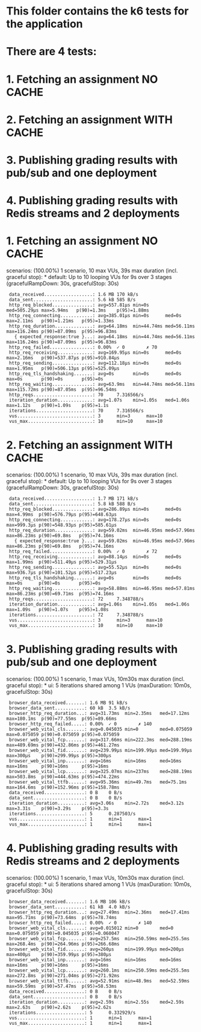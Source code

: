 # This folder contains the k6 tests for the application
# There are 4 tests:
# 1. Fetching an assignment NO CACHE
# 2. Fetching an assignment WITH CACHE
# 3. Publishing grading results with pub/sub and one deployment
# 4. Publishing grading results with Redis streams and 2 deployments

#  1. Fetching an assignment NO CACHE
  scenarios: (100.00%) 1 scenario, 10 max VUs, 39s max duration (incl. graceful stop):
           * default: Up to 10 looping VUs for 9s over 3 stages (gracefulRampDown: 30s, gracefulStop: 30s)


     data_received..................: 1.6 MB 170 kB/s
     data_sent......................: 5.6 kB 585 B/s
     http_req_blocked...............: avg=557.81µs min=0s      med=505.29µs max=5.94ms   p(90)=1.3ms    p(95)=1.88ms
     http_req_connecting............: avg=385.01µs min=0s      med=0s       max=2.11ms   p(90)=1.21ms   p(95)=1.33ms
     http_req_duration..............: avg=64.18ms  min=44.74ms med=56.11ms  max=116.24ms p(90)=87.09ms  p(95)=96.83ms
       { expected_response:true }...: avg=64.18ms  min=44.74ms med=56.11ms  max=116.24ms p(90)=87.09ms  p(95)=96.83ms
     http_req_failed................: 0.00%  ✓ 0        ✗ 70
     http_req_receiving.............: avg=169.95µs min=0s      med=0s       max=2.16ms   p(90)=537.87µs p(95)=910.84µs
     http_req_sending...............: avg=112.18µs min=0s      med=0s       max=1.95ms   p(90)=506.13µs p(95)=525.09µs
     http_req_tls_handshaking.......: avg=0s       min=0s      med=0s       max=0s       p(90)=0s       p(95)=0s
     http_req_waiting...............: avg=63.9ms   min=44.74ms med=56.11ms  max=115.72ms p(90)=87.05ms  p(95)=96.54ms
     http_reqs......................: 70     7.316566/s
     iteration_duration.............: avg=1.07s    min=1.05s   med=1.06s    max=1.12s    p(90)=1.09s    p(95)=1.1s
     iterations.....................: 70     7.316566/s
     vus............................: 3      min=3      max=10
     vus_max........................: 10     min=10     max=10


# 2. Fetching an assignment WITH CACHE
  scenarios: (100.00%) 1 scenario, 10 max VUs, 39s max duration (incl. graceful stop):
           * default: Up to 10 looping VUs for 9s over 3 stages (gracefulRampDown: 30s, gracefulStop: 30s)


     data_received..................: 1.7 MB 171 kB/s
     data_sent......................: 5.8 kB 588 B/s
     http_req_blocked...............: avg=286.89µs min=0s      med=0s      max=4.99ms  p(90)=576.79µs p(95)=648.63µs
     http_req_connecting............: avg=178.27µs min=0s      med=0s      max=999.3µs p(90)=548.93µs p(95)=585.61µs
     http_req_duration..............: avg=59.02ms  min=46.95ms med=57.96ms max=86.23ms p(90)=69.8ms   p(95)=74.16ms
       { expected_response:true }...: avg=59.02ms  min=46.95ms med=57.96ms max=86.23ms p(90)=69.8ms   p(95)=74.16ms
     http_req_failed................: 0.00%  ✓ 0        ✗ 72
     http_req_receiving.............: avg=88.14µs  min=0s      med=0s      max=1.99ms  p(90)=511.49µs p(95)=529.31µs
     http_req_sending...............: avg=55.52µs  min=0s      med=0s      max=936.7µs p(90)=101.52µs p(95)=517.23µs
     http_req_tls_handshaking.......: avg=0s       min=0s      med=0s      max=0s      p(90)=0s       p(95)=0s
     http_req_waiting...............: avg=58.88ms  min=46.95ms med=57.81ms max=86.23ms p(90)=69.71ms  p(95)=74.16ms
     http_reqs......................: 72     7.348788/s
     iteration_duration.............: avg=1.06s    min=1.05s   med=1.06s   max=1.09s   p(90)=1.07s    p(95)=1.08s
     iterations.....................: 72     7.348788/s
     vus............................: 3      min=3      max=10
     vus_max........................: 10     min=10     max=10





# 3. Publishing grading results with pub/sub and one deployment
  scenarios: (100.00%) 1 scenario, 1 max VUs, 10m30s max duration (incl. graceful stop):
           * ui: 5 iterations shared among 1 VUs (maxDuration: 10m0s, gracefulStop: 30s)


     browser_data_received.......: 1.6 MB 91 kB/s
     browser_data_sent...........: 60 kB  3.5 kB/s
     browser_http_req_duration...: avg=31.73ms  min=2.35ms   med=17.12ms  max=180.1ms  p(90)=77.55ms  p(95)=89.66ms
     browser_http_req_failed.....: 0.00%  ✓ 0        ✗ 140
     browser_web_vital_cls.......: avg=0.045035 min=0        med=0.075059 max=0.075059 p(90)=0.075059 p(95)=0.075059
     browser_web_vital_fcp.......: avg=317.66ms min=222.3ms  med=288.19ms max=489.69ms p(90)=432.86ms p(95)=461.27ms
     browser_web_vital_fid.......: avg=239.99µs min=199.99µs med=199.99µs max=300µs    p(90)=299.99µs p(95)=300µs
     browser_web_vital_inp.......: avg=16ms     min=16ms     med=16ms     max=16ms     p(90)=16ms     p(95)=16ms
     browser_web_vital_lcp.......: avg=325.07ms min=237ms    med=288.19ms max=503.8ms  p(90)=444.63ms p(95)=474.22ms
     browser_web_vital_ttfb......: avg=95.36ms  min=49.7ms   med=75.1ms   max=164.6ms  p(90)=152.96ms p(95)=158.78ms
     data_received...............: 0 B    0 B/s
     data_sent...................: 0 B    0 B/s
     iteration_duration..........: avg=3.06s    min=2.72s    med=3.12s    max=3.31s    p(90)=3.29s    p(95)=3.3s
     iterations..................: 5      0.287503/s
     vus.........................: 1      min=1      max=1
     vus_max.....................: 1      min=1      max=1


# 4. Publishing grading results with Redis streams and 2 deployments
  scenarios: (100.00%) 1 scenario, 1 max VUs, 10m30s max duration (incl. graceful stop):
           * ui: 5 iterations shared among 1 VUs (maxDuration: 10m0s, gracefulStop: 30s)

     browser_data_received.......: 1.6 MB 106 kB/s
     browser_data_sent...........: 61 kB  4.0 kB/s
     browser_http_req_duration...: avg=27.49ms  min=2.36ms   med=17.41ms max=95.71ms  p(90)=73.64ms  p(95)=78.74ms
     browser_http_req_failed.....: 0.00%  ✓ 0        ✗ 140
     browser_web_vital_cls.......: avg=0.015012 min=0        med=0       max=0.075059 p(90)=0.045035 p(95)=0.060047
     browser_web_vital_fcp.......: avg=257.5ms  min=250.59ms med=255.5ms max=268.4ms  p(90)=264.96ms p(95)=266.68ms
     browser_web_vital_fid.......: avg=260µs    min=199.99µs med=200µs   max=400µs    p(90)=359.99µs p(95)=380µs
     browser_web_vital_inp.......: avg=16ms     min=16ms     med=16ms    max=16ms     p(90)=16ms     p(95)=16ms
     browser_web_vital_lcp.......: avg=260.1ms  min=250.59ms med=255.5ms max=272.8ms  p(90)=271.04ms p(95)=271.92ms
     browser_web_vital_ttfb......: avg=52.91ms  min=48.9ms   med=52.59ms max=59.59ms  p(90)=57.47ms  p(95)=58.53ms
     data_received...............: 0 B    0 B/s
     data_sent...................: 0 B    0 B/s
     iteration_duration..........: avg=2.59s    min=2.55s    med=2.59s   max=2.63s    p(90)=2.62s    p(95)=2.62s
     iterations..................: 5      0.332929/s
     vus.........................: 1      min=1      max=1
     vus_max.....................: 1      min=1      max=1